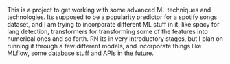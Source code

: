 This is a project to get working with some advanced ML techniques and technologies. 
Its supposed to be a popularity predictor for a spotify songs dataset, and I am trying
to incorporate different ML stuff in it, like spacy for lang detection, transformers for 
transforming some of the features into numerical ones and so forth. RN its in very
introductory stages, but I plan on running it through a few different models, and incorporate things
like MLflow, some database stuff and APIs in the future. 